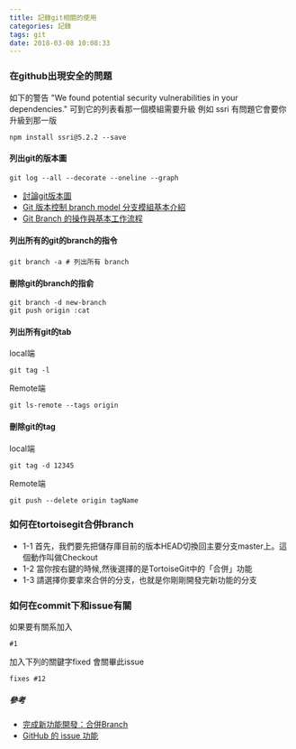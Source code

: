 ```yaml
---
title: 記錄git相關的使用
categories: 記錄
tags: git
date: 2018-03-08 10:08:33
---
```

### 在github出現安全的問題
如下的警告
"We found potential security vulnerabilities in your dependencies."
可到它的列表看那一個模組需要升級
例如
ssri 有問題它會要你升級到那一版
```
npm install ssri@5.2.2 --save
```
#### 列出git的版本圖
```
git log --all --decorate --oneline --graph
```
* [討論git版本圖](https://stackoverflow.com/questions/1057564/pretty-git-branch-graphs)
* [Git 版本控制 branch model 分支模組基本介紹](https://blog.wu-boy.com/2011/03/git-%E7%89%88%E6%9C%AC%E6%8E%A7%E5%88%B6-branch-model-%E5%88%86%E6%94%AF%E6%A8%A1%E7%B5%84%E5%9F%BA%E6%9C%AC%E4%BB%8B%E7%B4%B9/)
* [Git Branch 的操作與基本工作流程](https://blog.gogojimmy.net/2012/01/21/how-to-use-git-2-basic-usage-and-worflow/)

#### 列出所有的git的branch的指令
```
git branch -a # 列出所有 branch
```
#### 刪除git的branch的指俞
```
git branch -d new-branch
git push origin :cat
```
#### 列出所有git的tab
local端
```
git tag -l
```
Remote端
```
git ls-remote --tags origin
```
#### 刪除git的tag
local端
```
git tag -d 12345
```
Remote端
```
git push --delete origin tagName
```

### 如何在tortoisegit合併branch
+ 1-1 首先，我們要先把儲存庫目前的版本HEAD切換回主要分支master上。這個動作叫做Checkout
+ 1-2 當你按右鍵的時候,然後選擇的是TortoiseGit中的「合併」功能
+ 1-3 請選擇你要拿來合併的分支，也就是你剛剛開發完新功能的分支

### 如何在commit下和issue有關
如果要有關系加入
```
#1
```

加入下列的關鍵字fixed 會關畢此issue
```
fixes #12
```


##### 參考
* [完成新功能開發：合併Branch](http://blog.pulipuli.info/2013/02/github-part3-git.html#postcatagithub-part3-git.html0_anchor12)
* [GitHub 的 issue 功能](https://www.zhihu.com/question/22969033) 

